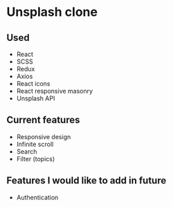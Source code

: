 # Unsplash clone

## Used
- React
- SCSS
- Redux
- Axios
- React icons
- React responsive masonry
- Unsplash API

## Current features 
- Responsive design
- Infinite scroll 
- Search 
- Filter (topics)

## Features I would like to add in future 
- Authentication 